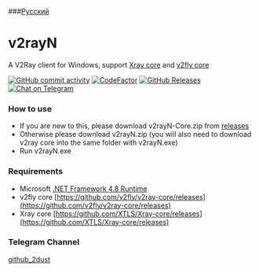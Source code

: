 ###[Русский](README.RUS.md)
# v2rayN
A V2Ray client for Windows, support [Xray core](https://github.com/XTLS/Xray-core) and [v2fly core](https://github.com/v2fly/v2ray-core)


[![GitHub commit activity](https://img.shields.io/github/commit-activity/m/2dust/v2rayN)](https://github.com/2dust/v2rayN/commits/master)
[![CodeFactor](https://www.codefactor.io/repository/github/2dust/v2rayn/badge)](https://www.codefactor.io/repository/github/2dust/v2rayn)
[![GitHub Releases](https://img.shields.io/github/downloads/2dust/v2rayN/latest/total?logo=github)](https://github.com/2dust/v2rayN/releases)
[![Chat on Telegram](https://img.shields.io/badge/Chat%20on-Telegram-brightgreen.svg)](https://t.me/v2rayn)

### How to use
- If you are new to this, please download v2rayN-Core.zip from [releases](https://github.com/2dust/v2rayN/releases)
- Otherwise please download v2rayN.zip (you will also need to download v2ray core into the same folder with v2rayN.exe)
- Run v2rayN.exe

### Requirements  
- Microsoft [.NET Framework 4.8 Runtime](https://dotnet.microsoft.com/zh-cn/download/dotnet-framework/thank-you/net48-offline-installer)
- v2fly core [https://github.com/v2fly/v2ray-core/releases](https://github.com/v2fly/v2ray-core/releases)
- Xray core [https://github.com/XTLS/Xray-core/releases](https://github.com/XTLS/Xray-core/releases)

### Telegram Channel
[github_2dust](https://t.me/github_2dust)
